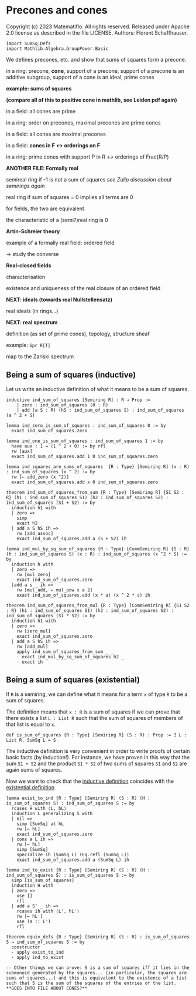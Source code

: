 # Precones and cones

Copyright (c) 2023 Matematiflo. All rights reserved.
Released under Apache 2.0 license as described in the file LICENSE.
Authors: Florent Schaffhauser.

```lean
import SumSq.Defs
import Mathlib.Algebra.GroupPower.Basic
```

We defines precones, etc. and show that sums of squares form a precone.

in a ring: precone, **cone**, support of a precone, support of a precone is an additive subgroup, support of a cone is an ideal, prime cones

**example: sums of squares**

**(compare all of this to positive cone in mathlib, see Leiden pdf again)**

in a field: all cones are prime

in a ring: order on precones, maximal precones are prime cones

in a field: all cones are maximal precones

in a field: **cones in F ↔ orderings on F**

in a ring: prime cones with support P in R ↔ orderings of Frac(R/P)

**ANOTHER FILE: Formally real**

semireal ring if -1 is not a sum of squares *see Zulip discussion about semirings again*

real ring if sum of squares = 0 implies all terms are 0

for fields, the two are equivalent


the characteristic of a (semi?)real ring is 0

**Artin-Schreier theory**

example of a formally real field: ordered field

-> study the converse

**Real-closed fields**

characterisation

existence and uniqueness of the real closure of an ordered field

**NEXT: ideals (towards real Nullstellensatz)**

real ideals (in rings...)

**NEXT: real spectrum**

definition (as set of prime cones), topology, structure sheaf

example: `Spr R[T]`

map to the Zariski spectrum

## Being a sum of squares (inductive)

Let us write an inductive definition of what it means to be a sum of squares.

```lean
inductive ind_sum_of_squares [Semiring R] : R → Prop :=
    | zero : ind_sum_of_squares (0 : R)
    | add (a S : R) (hS : ind_sum_of_squares S) : ind_sum_of_squares (a ^ 2 + S)

lemma ind_zero_is_sum_of_squares : ind_sum_of_squares 0 := by
  exact ind_sum_of_squares.zero

lemma ind_one_is_sum_of_squares : ind_sum_of_squares 1 := by
  have aux : 1 = (1 ^ 2 + 0) := by rfl
  rw [aux]
  exact ind_sum_of_squares.add 1 0 ind_sum_of_squares.zero

lemma ind_squares_are_sums_of_squares  {R : Type} [Semiring R] (x : R) : ind_sum_of_squares (x ^ 2) := by
  rw [← add_zero (x ^2)]
  exact ind_sum_of_squares.add x 0 ind_sum_of_squares.zero

theorem ind_sum_of_squares_from_sum {R : Type} [Semiring R] {S1 S2 : R} (h1 : ind_sum_of_squares S1) (h2 : ind_sum_of_squares S2) : ind_sum_of_squares (S1 + S2) := by
  induction h1 with
  | zero =>
    simp
    exact h2
  | add a S hS ih =>
    rw [add_assoc]
    exact ind_sum_of_squares.add a (S + S2) ih

lemma ind_mul_by_sq_sum_of_squares {R : Type} [CommSemiring R] {S : R} (h : ind_sum_of_squares S) (x : R) : ind_sum_of_squares (x ^2 * S) := by
  induction h with
  | zero =>
    rw [mul_zero]
    exact ind_sum_of_squares.zero
  |add a s _ ih =>
    rw [mul_add, ← mul_pow x a 2]
    exact ind_sum_of_squares.add (x * a) (x ^ 2 * s) ih

theorem ind_sum_of_squares_from_mul {R : Type} [CommSemiring R] {S1 S2 : R} (h1 : ind_sum_of_squares S1) (h2 : ind_sum_of_squares S2) : ind_sum_of_squares (S1 * S2) := by
  induction h1 with
  | zero =>
    rw [zero_mul]
    exact ind_sum_of_squares.zero
  | add a S hS ih =>
    rw [add_mul]
    apply ind_sum_of_squares_from_sum _ _
    · exact ind_mul_by_sq_sum_of_squares h2 _
    · exact ih
```

## Being a sum of squares (existential)

If `R` is a semiring, we can define what it means for a term `x` of type `R` to be a sum of squares.

The definition means that `x : R` is a sum of squares if we can prove that there exists a list `L : List R` such that the sum of squares of members of that list is equal to `x`.

```lean
def is_sum_of_squares {R : Type} [Semiring R] (S : R) : Prop := ∃ L : List R, SumSq L = S
```

The inductive definition is very convenient in order to write proofs of certain basic facts (by induction!). For instance, we have proven in this way that the sum `S1 + S2` and the product `S1 * S2` of two sums of squares `S1` and `S2` are again sums of squares.

Now we want to check that the [inductive definition](#being-a-sum-of-squares-inductive) coincides with the [existential definition](#being-a-sum-of-squares-existential).

```lean
lemma exist_to_ind {R : Type} [Semiring R] (S : R) (H : is_sum_of_squares S) : ind_sum_of_squares S := by
  rcases H with ⟨L, hL⟩
  induction L generalizing S with
  | nil =>
    simp [SumSq] at hL
    rw [← hL]
    exact ind_sum_of_squares.zero
  | cons a L ih =>
    rw [← hL]
    simp [SumSq]
    specialize ih (SumSq L) (Eq.refl (SumSq L))
    exact ind_sum_of_squares.add a (SumSq L) ih

lemma ind_to_exist {R : Type} [Semiring R] (S : R) (H : ind_sum_of_squares S) : is_sum_of_squares S := by
  simp [is_sum_of_squares]
  induction H with
  | zero =>
    use []
    rfl
  | add a S' _ ih =>
    rcases ih with ⟨L', hL'⟩
    rw [← hL']
    use (a :: L')
    rfl

theorem equiv_defs {R : Type} [Semiring R] (S : R) : is_sum_of_squares S ↔ ind_sum_of_squares S := by
  constructor
  · apply exist_to_ind
  · apply ind_to_exist

-- Other things we can prove: S is a sum of squares iff it lies in the submonoid generated by the squares... (in particular, the squares are sums of squares...) and this is equivalent to the existence of a list such that S is the sum of the squares of the entries of the list. **GOES INTO FILE ABOUT CONES?**
```
